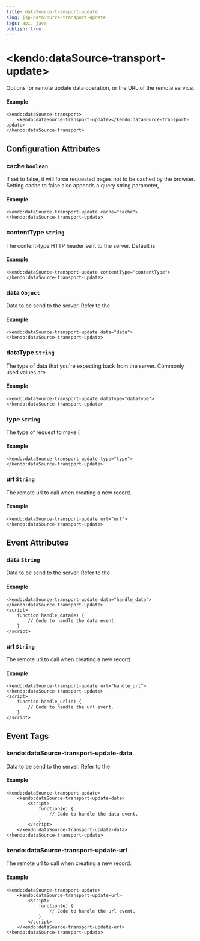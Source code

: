 ```yaml
---
title: dataSource-transport-update
slug: jsp-dataSource-transport-update
tags: api, java
publish: true
---
```


# \<kendo:dataSource-transport-update\>

Options for remote update data operation, or the URL of the remote service.

#### Example
    <kendo:dataSource-transport>
        <kendo:dataSource-transport-update></kendo:dataSource-transport-update>
    </kendo:dataSource-transport>

## Configuration Attributes

### cache `boolean`

If set to false, it will force requested pages not to be cached by the browser. Setting cache to false also appends a query string parameter,

#### Example
    <kendo:dataSource-transport-update cache="cache">
    </kendo:dataSource-transport-update>

### contentType `String`

The content-type HTTP header sent to the server. Default is

#### Example
    <kendo:dataSource-transport-update contentType="contentType">
    </kendo:dataSource-transport-update>

### data `Object`

Data to be send to the server.
Refer to the

#### Example
    <kendo:dataSource-transport-update data="data">
    </kendo:dataSource-transport-update>

### dataType `String`

The type of data that you're expecting back from the server. Commonly used values are

#### Example
    <kendo:dataSource-transport-update dataType="dataType">
    </kendo:dataSource-transport-update>

### type `String`

The type of request to make (

#### Example
    <kendo:dataSource-transport-update type="type">
    </kendo:dataSource-transport-update>

### url `String`

The remote url to call when creating a new record.

#### Example
    <kendo:dataSource-transport-update url="url">
    </kendo:dataSource-transport-update>


## Event Attributes

### data `String`

Data to be send to the server.
Refer to the

#### Example
    <kendo:dataSource-transport-update data="handle_data">
    </kendo:dataSource-transport-update>
    <script>
        function handle_data(e) {
            // Code to handle the data event.
        }
    </script>

### url `String`

The remote url to call when creating a new record.

#### Example
    <kendo:dataSource-transport-update url="handle_url">
    </kendo:dataSource-transport-update>
    <script>
        function handle_url(e) {
            // Code to handle the url event.
        }
    </script>

## Event Tags

### kendo:dataSource-transport-update-data

Data to be send to the server.
Refer to the

#### Example
    <kendo:dataSource-transport-update>
        <kendo:dataSource-transport-update-data>
            <script>
                function(e) {
                    // Code to handle the data event.
                }
            </script>
        </kendo:dataSource-transport-update-data>
    </kendo:dataSource-transport-update>

### kendo:dataSource-transport-update-url

The remote url to call when creating a new record.

#### Example
    <kendo:dataSource-transport-update>
        <kendo:dataSource-transport-update-url>
            <script>
                function(e) {
                    // Code to handle the url event.
                }
            </script>
        </kendo:dataSource-transport-update-url>
    </kendo:dataSource-transport-update>

